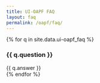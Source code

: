 ```yaml
---
title: UI-OAPF FAQ
layout: faq
permalink: /oapf/faq/
---
```



{% for q in site.data.ui-oapf_faq %}
<div class="panel panel-default">
    <div class="panel-heading">
        <h3 class="panel-title">{{ q.question }}</h3>
    </div>
    <div class="panel-body">
        {{ q.answer }}
    </div>
</div>
{% endfor %}

